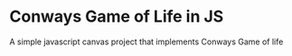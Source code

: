 # Conways Game of Life in JS
A simple javascript canvas project that implements Conways Game of life